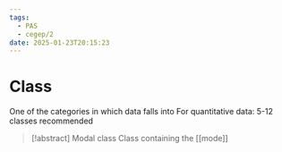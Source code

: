 ```yaml
---
tags:
  - PAS
  - cegep/2
date: 2025-01-23T20:15:23
---
```


# Class

One of the categories in which data falls into
For quantitative data: 5-12 classes recommended

> [!abstract] Modal class
> Class containing the [[mode]]